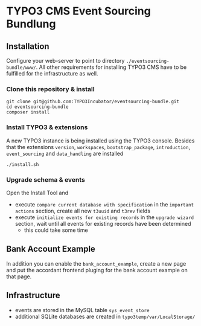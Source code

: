 # TYPO3 CMS Event Sourcing Bundlung

## Installation

Configure your web-server to point to directory
`./eventsourcing-bundle/www/`. All other requirements for installing
TYPO3 CMS have to be fulfilled for the infrastructure as well.

### Clone this repository & install

```
git clone git@github.com:TYPO3Incubator/eventsourcing-bundle.git
cd eventsourcing-bundle
composer install
```

### Install TYPO3 & extensions

A new TYPO3 instance is being installed using the TYPO3 console.
Besides that the extensions `version`, `workspaces`, `bootstrap_package`,
`introduction`, `event_sourcing` and `data_handling` are installed

```
./install.sh
```

### Upgrade schema & events

Open the Install Tool and
* execute `compare current database with specification` in the
  `important actions` section, create all new `t3uuid` and `t3rev` fields
* execute `initialize events for existing records` in the `upgrade wizard`
  section, wait until all events for existing records have been determined
  - this could take some time

## Bank Account Example

In addition you can enable the `bank_account_example`, create a new page
and put the accordant frontend pluging for the bank account example on
that page.

## Infrastructure

* events are stored in the MySQL table `sys_event_store`
* additional SQLite databases are created in `typo3temp/var/LocalStorage/`
